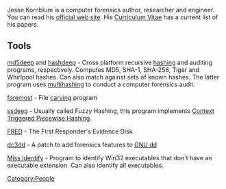 Jesse Kornblum is a computer forensics author, researcher and engineer.
You can read his [official web site](http://jessekornblum.com/). His
[Curriculum Vitae](http://jessekornblum.com/kornblum-cv.pdf) has a
current list of his papers.

## Tools

[md5deep](md5deep "wikilink") and [hashdeep](hashdeep "wikilink") -
Cross platform recursive [hashing](hashing "wikilink") and auditing
programs, respectively. Computes MD5, SHA-1, SHA-256, Tiger and
Whirlpool hashes. Can also match against sets of known hashes. The
latter program uses [multihashing](multihashing "wikilink") to conduct a
computer forensics audit.

[foremost](foremost "wikilink") - File [carving](carving "wikilink")
program

[ssdeep](ssdeep "wikilink") - Usually called Fuzzy Hashing, this program
implements [Context Triggered Piecewise
Hashing](Context_Triggered_Piecewise_Hashing "wikilink").

[FRED](First_Responder's_Evidence_Disk "wikilink") - The First
Responder's Evidence Disk

[dc3dd](dc3dd "wikilink") - A patch to add forensics features to [GNU
dd](dd "wikilink")

[Miss Identify](Miss_Identify "wikilink") - Program to identify Win32
executables that don't have an executable extension. Can also identify
all executables.

[Category:People](Category:People "wikilink")